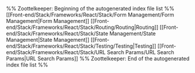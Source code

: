 %% Zoottelkeeper: Beginning of the autogenerated index file list  %%
 [[Front-end/Stack/Frameworks/React/Stack/Form Management/Form Management|Form Management]]
 [[Front-end/Stack/Frameworks/React/Stack/Routing/Routing|Routing]]
 [[Front-end/Stack/Frameworks/React/Stack/State Management/State Management|State Management]]
 [[Front-end/Stack/Frameworks/React/Stack/Testing/Testing|Testing]]
 [[Front-end/Stack/Frameworks/React/Stack/URL Search Params/URL Search Params|URL Search Params]]
%% Zoottelkeeper: End of the autogenerated index file list  %%
